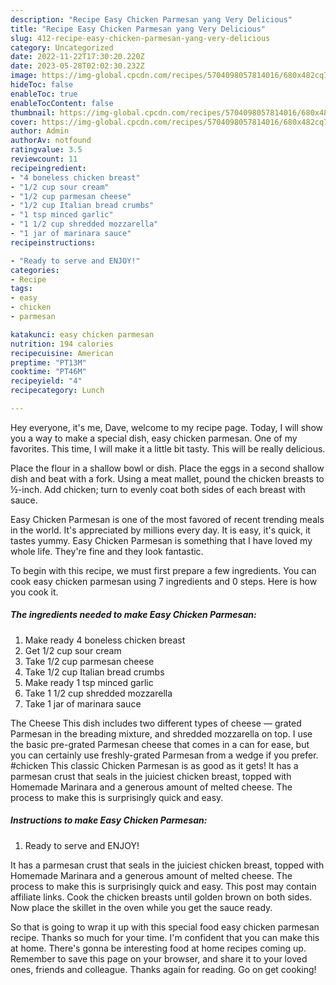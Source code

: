 ```yaml
---
description: "Recipe Easy Chicken Parmesan yang Very Delicious"
title: "Recipe Easy Chicken Parmesan yang Very Delicious"
slug: 412-recipe-easy-chicken-parmesan-yang-very-delicious
category: Uncategorized
date: 2022-11-22T17:30:20.220Z
date: 2023-05-28T02:02:30.232Z
image: https://img-global.cpcdn.com/recipes/5704098057814016/680x482cq70/easy-chicken-parmesan-recipe-main-photo.jpg
hideToc: false
enableToc: true
enableTocContent: false
thumbnail: https://img-global.cpcdn.com/recipes/5704098057814016/680x482cq70/easy-chicken-parmesan-recipe-main-photo.jpg
cover: https://img-global.cpcdn.com/recipes/5704098057814016/680x482cq70/easy-chicken-parmesan-recipe-main-photo.jpg
author: Admin
authorAv: notfound
ratingvalue: 3.5
reviewcount: 11
recipeingredient:
- "4 boneless chicken breast"
- "1/2 cup sour cream"
- "1/2 cup parmesan cheese"
- "1/2 cup Italian bread crumbs"
- "1 tsp minced garlic"
- "1 1/2 cup shredded mozzarella"
- "1 jar of marinara sauce"
recipeinstructions:

- "Ready to serve and ENJOY!"
categories:
- Recipe
tags:
- easy
- chicken
- parmesan

katakunci: easy chicken parmesan 
nutrition: 194 calories
recipecuisine: American
preptime: "PT13M"
cooktime: "PT46M"
recipeyield: "4"
recipecategory: Lunch

---
```



Hey everyone, it's me, Dave, welcome to my recipe page. Today, I will show you a way to make a special dish, easy chicken parmesan. One of my favorites. This time, I will make it a little bit tasty. This will be really delicious.

Place the flour in a shallow bowl or dish. Place the eggs in a second shallow dish and beat with a fork. Using a meat mallet, pound the chicken breasts to ½-inch. Add chicken; turn to evenly coat both sides of each breast with sauce.

Easy Chicken Parmesan is one of the most favored of recent trending meals in the world. It's appreciated by millions every day. It is easy, it's quick, it tastes yummy. Easy Chicken Parmesan is something that I have loved my whole life. They're fine and they look fantastic.


To begin with this recipe, we must first prepare a few ingredients. You can cook easy chicken parmesan using 7 ingredients and 0 steps. Here is how you cook it.

<!--inarticleads1-->

##### The ingredients needed to make Easy Chicken Parmesan:

1. Make ready 4 boneless chicken breast
1. Get 1/2 cup sour cream
1. Take 1/2 cup parmesan cheese
1. Take 1/2 cup Italian bread crumbs
1. Make ready 1 tsp minced garlic
1. Take 1 1/2 cup shredded mozzarella
1. Take 1 jar of marinara sauce


The Cheese This dish includes two different types of cheese — grated Parmesan in the breading mixture, and shredded mozzarella on top. I use the basic pre-grated Parmesan cheese that comes in a can for ease, but you can certainly use freshly-grated Parmesan from a wedge if you prefer. #chicken This classic Chicken Parmesan is as good as it gets! It has a parmesan crust that seals in the juiciest chicken breast, topped with Homemade Marinara and a generous amount of melted cheese. The process to make this is surprisingly quick and easy. 

<!--inarticleads2-->

##### Instructions to make Easy Chicken Parmesan:


1. Ready to serve and ENJOY!

It has a parmesan crust that seals in the juiciest chicken breast, topped with Homemade Marinara and a generous amount of melted cheese. The process to make this is surprisingly quick and easy. This post may contain affiliate links. Cook the chicken breasts until golden brown on both sides. Now place the skillet in the oven while you get the sauce ready. 

So that is going to wrap it up with this special food easy chicken parmesan recipe. Thanks so much for your time. I'm confident that you can make this at home. There's gonna be interesting food at home recipes coming up. Remember to save this page on your browser, and share it to your loved ones, friends and colleague. Thanks again for reading. Go on get cooking!
